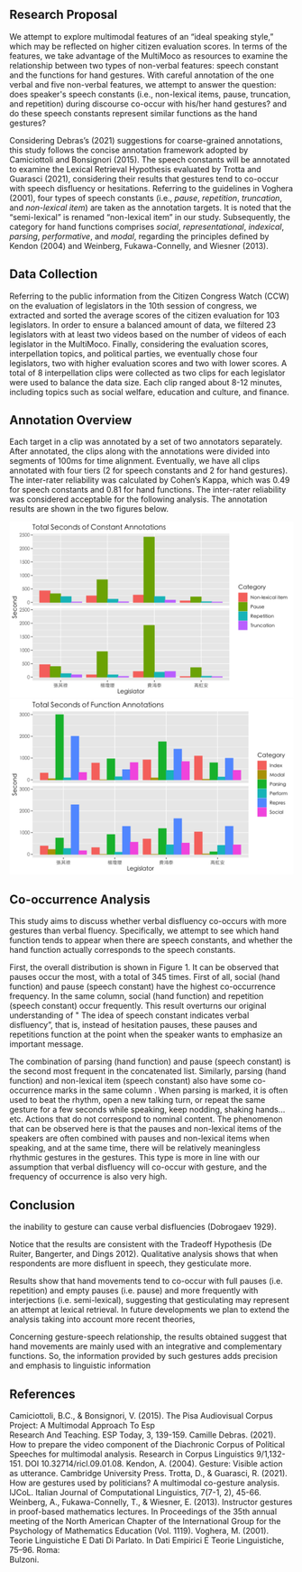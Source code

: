## Research Proposal

We attempt to explore multimodal features of an “ideal speaking style,” which may be reflected on higher citizen evaluation scores. In terms of the features, we take advantage of the MultiMoco as resources to examine the relationship between two types of non-verbal features: speech constant and the functions for hand gestures. With careful annotation of the one verbal and five non-verbal features, we attempt to answer the question: does speaker's speech constants (i.e., non-lexical items, pause, truncation, and repetition) during discourse co-occur with his/her hand gestures? and do these speech constants represent similar functions as the hand gestures?

Considering Debras’s (2021) suggestions for coarse-grained annotations, this study follows the concise annotation framework adopted by Camiciottoli and Bonsignori (2015). The speech constants will be annotated to examine the Lexical Retrieval Hypothesis evaluated by Trotta and Guarasci (2021), considering their results that gestures tend to co-occur with speech disfluency or hesitations. Referring to the guidelines in Voghera (2001), four types of speech constants (i.e., _pause_, _repetition_, _truncation_, and _non-lexical item_) are taken as the annotation targets. It is noted that the “semi-lexical” is renamed “non-lexical item” in our study. Subsequently, the category for hand functions comprises _social_, _representational_, _indexical_, _parsing_, _performative_, and _modal_, regarding the principles defined by Kendon (2004) and Weinberg, Fukawa-Connelly, and Wiesner (2013).

## Data Collection

Referring to the public information from the Citizen Congress Watch (CCW) on the evaluation of legislators in the 10th session of congress, we extracted and sorted the average scores of the citizen evaluation for 103 legislators. In order to ensure a balanced amount of data, we filtered 23 legislators with at least two videos based on the number of videos of each legislator in the MultiMoco. Finally, considering the evaluation scores, interpellation topics, and political parties, we eventually chose four legislators, two with higher evaluation scores and two with lower scores. A total of 8 interpellation clips were collected as two clips for each legislator were used to balance the data size. Each clip ranged about 8-12 minutes, including topics such as social welfare, education and culture, and finance.

## Annotation Overview

Each target in a clip was annotated by a set of two annotators separately. After annotated, the clips along with the annotations were divided into segments of 100ms for time alignment. Eventually, we have all clips annotated with four tiers (2 for speech constants and 2 for hand gestures). The inter-rater reliability was calculated by Cohen’s Kappa, which was 0.49 for speech constants and 0.81 for hand functions. The inter-rater reliability was considered acceptable for the following analysis. The annotation results are shown in the two figures below.

![Figure 1](./Annotations_constant.png)
![Figure 1](./Annotations_function.png)

## Co-occurrence Analysis

This study aims to discuss whether verbal disfluency co-occurs with more gestures than verbal fluency. Specifically, we attempt to see which hand function tends to appear when there are speech constants, and whether the hand function actually corresponds to the speech constants.

First, the overall distribution is shown in Figure 1. It can be observed that pauses occur the most, with a total of 345 times. First of all, social (hand function) and pause (speech constant) have the highest co-occurrence frequency. In the same column, social (hand function) and repetition (speech constant) occur frequently. This result overturns our original understanding of " The idea of speech constant indicates verbal disfluency”, that is, instead of hesitation pauses, these pauses and repetitions function at the point when the speaker wants to emphasize an important message.



The combination of parsing (hand function) and pause (speech constant) is the second most frequent in the concatenated list. Similarly, parsing (hand function) and non-lexical item (speech constant) also have some co-occurrence marks in the same column . When parsing is marked, it is often used to beat the rhythm, open a new talking turn, or repeat the same gesture for a few seconds while speaking, keep nodding, shaking hands... etc. Actions that do not correspond to nominal content. The phenomenon that can be observed here is that the pauses and non-lexical items of the speakers are often combined with pauses and non-lexical items when speaking, and at the same time, there will be relatively meaningless rhythmic gestures in the gestures. This type is more in line with our assumption that verbal disfluency will co-occur with gesture, and the frequency of occurrence is also very high.

## Conclusion

the inability to gesture can cause verbal disfluencies (Dobrogaev 1929).

Notice that the results are consistent with the Tradeoff Hypothesis (De Ruiter, Bangerter, and Dings 2012). Qualitative analysis shows that when respondents are more disfluent in speech, they gesticulate more.

Results show that hand movements tend to co-occur with full pauses (i.e. repetition) and empty pauses (i.e. pause) and more frequently with interjections (i.e. semi-lexical), suggesting that gesticulating may represent an attempt at lexical retrieval. In future developments we plan to extend the analysis taking into account more recent theories,

Concerning gesture-speech relationship, the results obtained suggest that hand movements are mainly used with an integrative and complementary functions. So, the information provided by such gestures adds precision and emphasis to linguistic information

## References

Camiciottoli, B.C., & Bonsignori, V. (2015). The Pisa Audiovisual Corpus Project: A Multimodal Approach To Esp  
 Research And Teaching. ESP Today, 3, 139-159.
Camille Debras. (2021). How to prepare the video component of the Diachronic Corpus of Political Speeches for
multimodal analysis. Research in Corpus Linguistics 9/1,132-151. DOI 10.32714/ricl.09.01.08.
Kendon, A. (2004). Gesture: Visible action as utterance. Cambridge University Press.
Trotta, D., & Guarasci, R. (2021). How are gestures used by politicians? A multimodal co-gesture analysis. IJCoL.
Italian Journal of Computational Linguistics, 7(7-1, 2), 45-66.
Weinberg, A., Fukawa-Connelly, T., & Wiesner, E. (2013). Instructor gestures in proof-based mathematics lectures.
In Proceedings of the 35th annual meeting of the North American Chapter of the International Group for the Psychology of Mathematics Education (Vol. 1119).
Voghera, M. (2001). Teorie Linguistiche E Dati Di Parlato. In Dati Empirici E Teorie Linguistiche, 75–96. Roma:  
 Bulzoni.
